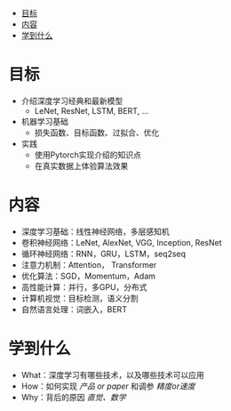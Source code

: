 * [目标](#目标)
* [内容](#内容)
* [学到什么](#学到什么)



# 目标
- 介绍深度学习经典和最新模型
	- LeNet, ResNet, LSTM, BERT, ...
- 机器学习基础
	- 损失函数、目标函数、过拟合、优化
- 实践
	- 使用Pytorch实现介绍的知识点
	- 在真实数据上体验算法效果

# 内容
- 深度学习基础：线性神经网络，多层感知机
- 卷积神经网络：LeNet, AlexNet, VGG, Inception, ResNet
- 循环神经网络：RNN，GRU，LSTM，seq2seq
- 注意力机制：Attention， Transformer
- 优化算法：SGD，Momentum，Adam
- 高性能计算：并行，多GPU，分布式
- 计算机视觉：目标检测，语义分割
- 自然语言处理：词嵌入，BERT

# 学到什么
- What：深度学习有哪些技术，以及哪些技术可以应用
- How：如何实现 _产品 or paper_ 和调参 _精度or速度_
- Why：背后的原因 _直觉、数学_
